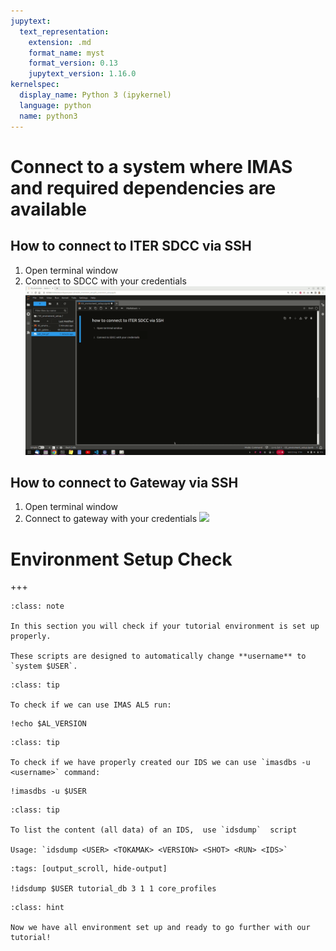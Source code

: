 ```yaml
---
jupytext:
  text_representation:
    extension: .md
    format_name: myst
    format_version: 0.13
    jupytext_version: 1.16.0
kernelspec:
  display_name: Python 3 (ipykernel)
  language: python
  name: python3
---
```



# Connect to a system where IMAS and required dependencies are available

##  How to connect to ITER SDCC via SSH
1. Open terminal window
2. Connect to SDCC with your credentials
   ![](../../images/ssh_iter.gif)

## How to connect to Gateway via SSH
1. Open terminal window
2. Connect to gateway with your credentials
   ![](../../images/ssh_gateway.gif)




# Environment Setup Check


+++

```{admonition} What you will do here
:class: note

In this section you will check if your tutorial environment is set up properly.

These scripts are designed to automatically change **username** to `system $USER`.
```


```{admonition} Check if you have **IMAS AL5** installed 
:class: tip

To check if we can use IMAS AL5 run:
```

```{code-cell}
!echo $AL_VERSION
```


```{admonition} imasdbs 
:class: tip

To check if we have properly created our IDS we can use `imasdbs -u <username>` command:
```

```{code-cell}
!imasdbs -u $USER
```

```{admonition} idsdump
:class: tip

To list the content (all data) of an IDS,  use `idsdump`  script

Usage: `idsdump <USER> <TOKAMAK> <VERSION> <SHOT> <RUN> <IDS>`

```

```{code-cell}
:tags: [output_scroll, hide-output]

!idsdump $USER tutorial_db 3 1 1 core_profiles
```

```{admonition} Ready to go!
:class: hint

Now we have all environment set up and ready to go further with our tutorial!
```
